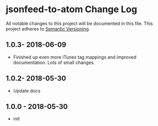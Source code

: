 # jsonfeed-to-atom Change Log
All notable changes to this project will be documented in this file.
This project adheres to [Semantic Versioning](http://semver.org/).

## 1.0.3- 2018-06-09
* Finished up even more iTunes tag mappings and improved documentation.  Lots of small changes.

## 1.0.2- 2018-05-30
* Update docs

## 1.0.0 - 2018-05-30
* init
